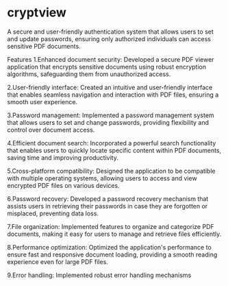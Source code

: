# cryptview
A secure and user-friendly authentication system that allows users to set and update passwords, ensuring only authorized individuals can access sensitive PDF documents.

Features
1.Enhanced document security: Developed a secure PDF viewer application that encrypts sensitive documents using robust encryption algorithms, safeguarding them from unauthorized access.

2.User-friendly interface: Created an intuitive and user-friendly interface that enables seamless navigation and interaction with PDF files, ensuring a smooth user experience.

3.Password management: Implemented a password management system that allows users to set and change passwords, providing flexibility and control over document access.

4.Efficient document search: Incorporated a powerful search functionality that enables users to quickly locate specific content within PDF documents, saving time and improving productivity.

5.Cross-platform compatibility: Designed the application to be compatible with multiple operating systems, allowing users to access and view encrypted PDF files on various devices.

6.Password recovery: Developed a password recovery mechanism that assists users in retrieving their passwords in case they are forgotten or misplaced, preventing data loss.

7.File organization: Implemented features to organize and categorize PDF documents, making it easy for users to manage and retrieve files efficiently.

8.Performance optimization: Optimized the application's performance to ensure fast and responsive document loading, providing a smooth reading experience even for large PDF files.

9.Error handling: Implemented robust error handling mechanisms
